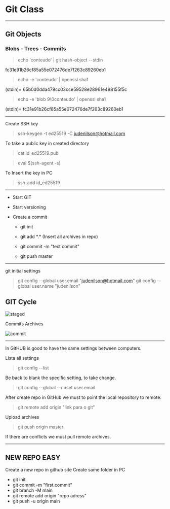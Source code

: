 # Git Class

---

## Git Objects

### Blobs - Trees - Commits

> echo 'conteudo' | git hash-object --stdin

fc31e91b26cf85a55e072476de7f263c89260eb1

> echo -e 'conteudo' | openssl sha1

(stdin)=  65b0d0dda479cc03cce59528e28961e498155f5c

> echo -e 'blob 9\0conteudo' | openssl sha1

(stdin)= fc31e91b26cf85a55e072476de7f263c89260eb1

---

Create SSH key

> ssh-keygen -t ed25519 -C judenilson@hotmail.com

To take a public key in created directory

> cat id_ed25519.pub

> eval $(ssh-agent -s)

To Insert the key in PC

> ssh-add id_ed25519

---

- Start GIT

- Start versioning 

- Create a commit 
  
  - git init
  
  - git add \*.* (Insert all archives in repo)
  
  - git commit -m "text commit"
  
  - git push master

---

git initial settings

> git config --global user.email "judenilson@hotmail.com"
> git config --global user.name "judenilson"

## GIT Cycle



![staged](https://raw.githubusercontent.com/Judenilson/dio-github-first-repository-challenge/main/img/staged.png "staged")

Commits Archives

![commit](https://raw.githubusercontent.com/Judenilson/dio-github-first-repository-challenge/main/img/commits.png "commit")

---

In GitHUB is good to have the same settings between computers.

Lista all settings

> git config --list

Be back to blank the specific setting, to take change.

> git config --global --unset user.email 

After create repo in GitHub we must to point the local repository to remote.

>  git remote add origin "link para o git"

Upload archives

> git push origin master

If there are conflicts we must pull remote archives.

--- 
## NEW REPO EASY
Create a new repo in github site
Create same folder in PC
- git init
- git commit -m "first commit"
- git branch -M main
- git remote add origin "repo adress"
- git push -u origin main